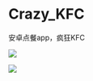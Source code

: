 # Crazy_KFC
安卓点餐app，疯狂KFC

![](https://i.imgtg.com/2022/10/08/pGW4t.jpg)

[![](https://pic.jitudisk.com/public/2022/10/08/a8a55edf96e3b.png)](https://streamja.com/5qlz0)
